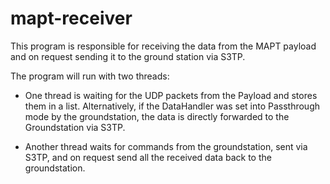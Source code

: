 # mapt-receiver
This program is responsible for receiving the data from the MAPT payload and on request sending it to the ground station via S3TP.

The program will run with two threads:

 * One thread is waiting for the UDP packets from the Payload and stores them in a list. Alternatively, if the DataHandler was set into Passthrough mode by the groundstation, the data is directly forwarded to the Groundstation via S3TP.

 * Another thread waits for commands from the groundstation, sent via S3TP, and on request send all the received data back to the groundstation.
